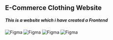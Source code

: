 ## E-Commerce Clothing Website
#####  This is a website which i have created a Frontend

![Figma](https://go-skill-icons.vercel.app/api/icons?i=html)
![Figma](https://go-skill-icons.vercel.app/api/icons?i=css)
![Figma](https://go-skill-icons.vercel.app/api/icons?i=js)
![Figma](https://go-skill-icons.vercel.app/api/icons?i=react)
